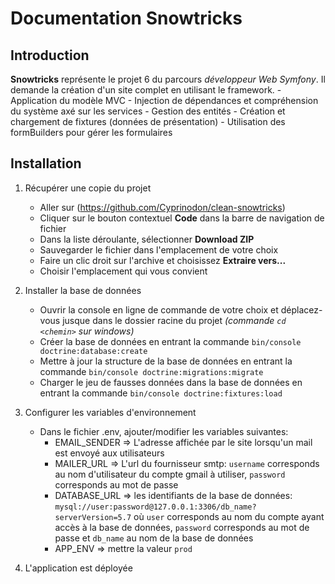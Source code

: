 # Documentation Snowtricks

## Introduction
**Snowtricks** représente le projet 6 du parcours *développeur Web Symfony*. Il demande la création d'un site complet en utilisant le framework.
    - Application du modèle MVC
    - Injection de dépendances et compréhension du système axé sur les services
    - Gestion des entités
    - Création et chargement de fixtures (données de présentation)
    - Utilisation des formBuilders pour gérer les formulaires

## Installation

  1. Récupérer une copie du projet
      - Aller sur (https://github.com/Cyprinodon/clean-snowtricks)
      - Cliquer sur le bouton contextuel **Code** dans la barre de navigation de fichier
      - Dans la liste déroulante, sélectionner **Download ZIP**
      - Sauvegarder le fichier dans l'emplacement de votre choix
      - Faire un clic droit sur l'archive et choisissez **Extraire vers...**
      - Choisir l'emplacement qui vous convient
      
  2. Installer la base de données
      - Ouvrir la console en ligne de commande de votre choix et déplacez-vous jusque dans le dossier racine du projet *(commande `cd <chemin>` sur windows)* 
      - Créer la base de données en entrant la commande `bin/console doctrine:database:create`
      - Mettre à jour la structure de la base de données en entrant la commande `bin/console doctrine:migrations:migrate`
      - Charger le jeu de fausses données dans la base de données en entrant la commande `bin/console doctrine:fixtures:load`
      
  3. Configurer les variables d'environnement
      - Dans le fichier .env, ajouter/modifier les variables suivantes:
          - EMAIL_SENDER => L'adresse affichée par le site lorsqu'un mail est envoyé aux utilisateurs
          - MAILER_URL => L'url du fournisseur smtp: `username` corresponds au nom d'utilisateur du compte gmail à utiliser, `password` corresponds au mot de passe
          - DATABASE_URL => les identifiants de la base de données: `mysql://user:password@127.0.0.1:3306/db_name?serverVersion=5.7` où `user` corresponds au nom du compte ayant accès à la base de données, `password` corresponds au mot de passe et `db_name` au nom de la base de données
          - APP_ENV => mettre la valeur `prod`
          
  4. L'application est déployée